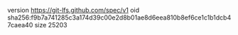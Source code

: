 version https://git-lfs.github.com/spec/v1
oid sha256:f9b7a741285c3a174d39c00e2d8b01ae8d6eea810b8ef6ce1c1b1dcb47caea40
size 25203
